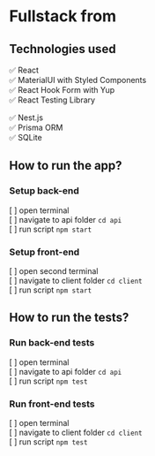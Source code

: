 # Fullstack from

## Technologies used

:white_check_mark: React  
:white_check_mark: MaterialUI with Styled Components  
:white_check_mark: React Hook Form with Yup  
:white_check_mark: React Testing Library

:white_check_mark: Nest.js  
:white_check_mark: Prisma ORM  
:white_check_mark: SQLite

## How to run the app?

### Setup back-end

[ ] open terminal  
[ ] navigate to api folder `cd api`  
[ ] run script `npm start`

### Setup front-end

[ ] open second terminal  
[ ] navigate to client folder `cd client`  
[ ] run script `npm start`

## How to run the tests?

### Run back-end tests

[ ] open terminal  
[ ] navigate to api folder `cd api`  
[ ] run script `npm test`

### Run front-end tests

[ ] open terminal  
[ ] navigate to client folder `cd client`  
[ ] run script `npm test`
